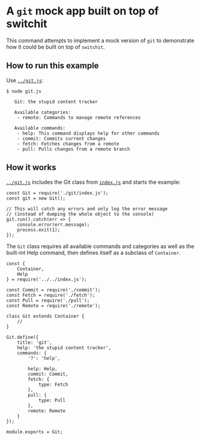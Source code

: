 # A `git` mock app built on top of switchit
This command attempts to implement a mock version of `git` to demonstrate how it could be built on top of `switchit`.

## How to run this example

Use [`../git.js`](../git.js):

    $ node git.js  
       
       Git: the stupid content tracker
       
       Available categories:
        - remote: Commands to manage remote references
       
       Available commands:
        - help: This command displays help for other commands
        - commit: Commits current changes
        - fetch: Fetches changes from a remote
        - pull: Pulls changes from a remote branch
        
## How it works

[`../git.js`](../git.js) includes the Git class from [`index.js`](index.js) and starts the example:

    const Git = require('./git/index.js');
    const git = new Git();
    
    // This will catch any errors and only log the error message
    // (instead of dumping the whole object to the console)
    git.run().catch(err => {
        console.error(err.message);
        process.exit(1);
    });

The `Git` class requires all available commands and categories as well as the built-int Help command, then defines itself as a subclass of `Container`.

    const {
        Container,
        Help
    } = require('../../index.js');
    
    const Commit = require('./commit');
    const Fetch = require('./fetch');
    const Pull = require('./pull');
    const Remote = require('./remote');
    
    class Git extends Container {
        //
    }
    
    Git.define({
        title: 'git',
        help: 'the stupid content tracker',
        commands: {
            '?': 'help',
    
            help: Help,
            commit: Commit,
            fetch: {
                type: Fetch
            },
            pull: {
                type: Pull
            },
            remote: Remote
        }
    });
    
    module.exports = Git;
